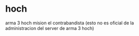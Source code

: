 # hoch
arma 3 hoch mision el contrabandista
(esto no es oficial de la administracion del server de arma 3 hoch)
